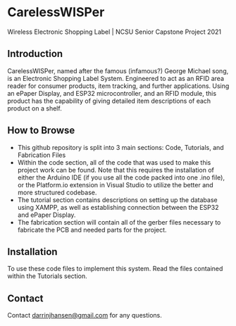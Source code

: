 # CarelessWISPer 
Wireless Electronic Shopping Label | 
NCSU Senior Capstone Project 2021

## Introduction
CarelessWISPer, named after the famous (infamous?) George Michael song, is an Electronic Shopping Label System. Engineered
to act as an RFID area reader for consumer products, item tracking, and further applications. Using an ePaper Display, and ESP32 microcontroller, and an RFID module, this product has the capability of giving detailed item descriptions of each product on a shelf. 

## How to Browse

- This github repository is split into 3 main sections: Code, Tutorials, and Fabrication Files
- Within the code section, all of the code that was used to make this project work can be found. Note that this requires the installation of either the Arduino IDE (if you use all the code packed into one .ino file), or the Platform.io extension in Visual Studio to utilize the better and more structured codebase.
- The tutorial section contains descriptions on setting up the database using XAMPP, as well as establishing connection between the ESP32 and ePaper Display. 
- The fabrication section will contain all of the gerber files necessary to fabricate the PCB and needed parts for the project. 

## Installation
To use these code files to implement this system. Read the files contained within the Tutorials section. 

## Contact
Contact darrinjhansen@gmail.com for any questions. 
